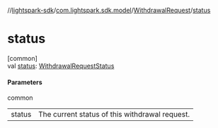//[lightspark-sdk](../../../index.md)/[com.lightspark.sdk.model](../index.md)/[WithdrawalRequest](index.md)/[status](status.md)

# status

[common]\
val [status](status.md): [WithdrawalRequestStatus](../-withdrawal-request-status/index.md)

#### Parameters

common

| | |
|---|---|
| status | The current status of this withdrawal request. |
